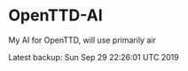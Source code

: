 # OpenTTD-AI
My AI for OpenTTD, will use primarily air

Latest backup: Sun Sep 29 22:26:01 UTC 2019
